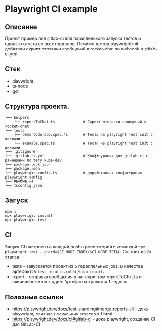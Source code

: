 # Playwright CI example
## Описание
Проект пример пол gitlab-ci для параллельного запуска тестов и единого отчета со всех прогонов. Помимо тестов playwright init добавлен скрипт отправки сообщений в rocket-chat по webhook и gitlab-ci.yml 

## Стек
- playwright
- ts-node
- got

## Структура проекта.
```
└── helpers                         
    └── reportToChat.ts             # Скрипт отправки сообщений в rocket-chat
├── tests                          
    ├── demo-todo-app.spec.ts       # Тесты из playright test init с циклами
    └── example.spec.ts             # Тесты из playright test init с циклами
├── .gitignore
├── .gitlab-ci.yml                  # Конфигурация для gitlab-ci с раннерами по тегу kube-dev
├── package-lock.json
├── package.json                    
├── playwright.config.ts            # доработанная конфигурация playwright config
├── README.md
└── tsconfig.json
```

## Запуск
```
npm i 
npx playwright install
npx playwright test
```
## CI
Запуск CI настроен на каждый push в репозиторий с командой `npx playwright test --shard=$CI_NODE_INDEX/$CI_NODE_TOTAL`. Состоит из 2х этапов
- tests - запускается проект из 5 параллельных jobs. В качестве артефактов `test_results.xml` и `/blob-report`.
- report - отправка сообщения в чат скриптом reportToChat.ts и слияние отчетов в один. Артефакты хранятся 1 неделю

## Полезные ссылки
- https://playwright.dev/docs/test-sharding#merge-reports-cli - дока playwright, слияние нескольких отчетов в 1 html
- https://playwright.dev/docs/ci#gitlab-ci - дока playwright, создание CI для GitLab-CI

